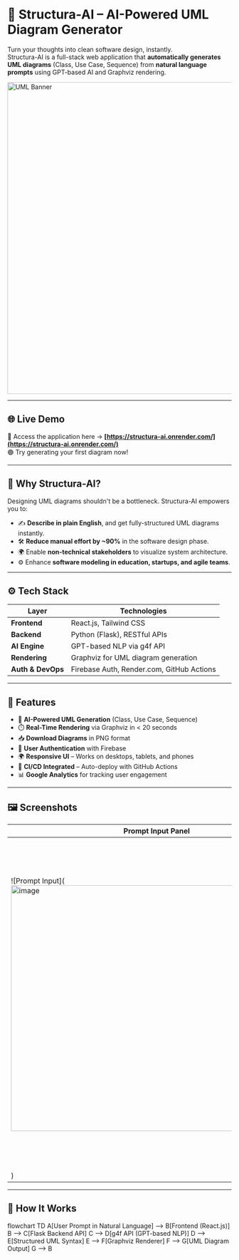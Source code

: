 # 🧠 Structura-AI – AI-Powered UML Diagram Generator

Turn your thoughts into clean software design, instantly.  
Structura-AI is a full-stack web application that **automatically generates UML diagrams** (Class, Use Case, Sequence) from **natural language prompts** using GPT-based AI and Graphviz rendering.

<img src="https://github.com/user-attachments/assets/54a0ad77-f32a-4273-8847-2a87d9314807" alt="UML Banner" width="800" height="700"/>




---

## 🌐 Live Demo

🚀 Access the application here → **[https://structura-ai.onrender.com/](https://structura-ai.onrender.com/)**  
🟢 Try generating your first diagram now!

---

## 📌 Why Structura-AI?

Designing UML diagrams shouldn't be a bottleneck. Structura-AI empowers you to:
- ✍️ **Describe in plain English**, and get fully-structured UML diagrams instantly.
- 🛠️ **Reduce manual effort by ~90%** in the software design phase.
- 🌍 Enable **non-technical stakeholders** to visualize system architecture.
- ⚙️ Enhance **software modeling in education, startups, and agile teams**.

---

## ⚙️ Tech Stack

| Layer             | Technologies                            |
|-------------------|------------------------------------------|
| **Frontend**       | React.js, Tailwind CSS                   |
| **Backend**        | Python (Flask), RESTful APIs             |
| **AI Engine**      | GPT-based NLP via g4f API                |
| **Rendering**      | Graphviz for UML diagram generation      |
| **Auth & DevOps**  | Firebase Auth, Render.com, GitHub Actions |

---

## 🧩 Features

- 🧠 **AI-Powered UML Generation** (Class, Use Case, Sequence)
- ⏱️ **Real-Time Rendering** via Graphviz in < 20 seconds
- 📥 **Download Diagrams** in PNG format
- 🔐 **User Authentication** with Firebase
- 🌍 **Responsive UI** – Works on desktops, tablets, and phones
- 🚀 **CI/CD Integrated** – Auto-deploy with GitHub Actions
- 📊 **Google Analytics** for tracking user engagement

---

## 🖼️ Screenshots

| Prompt Input Panel                                                                                   | UML Diagram Output                                                                                   | Mobile View                                                                                             |
|------------------------------------------------------------------------------------------------------|--------------------------------------------------------------------------------------------------------|----------------------------------------------------------------------------------------------------------|
| ![Prompt Input](<img width="649" height="552" alt="image" src="https://github.com/user-attachments/assets/61676248-51c1-4d4f-b700-24502aba46b2" />    | ![Diagram Output](<img width="934" height="721" alt="image" src="https://github.com/user-attachments/assets/32acbc03-7ad3-4c67-8944-170dfaa67f90" />    | ![Mobile View](![WhatsApp Image 2025-09-17 at 19 17 14_274a80e5](https://github.com/user-attachments/assets/cdf00602-2ef2-4446-aa30-1f999329f612)
)          |

---

## 🔄 How It Works

flowchart TD
    A[User Prompt in Natural Language] --> B[Frontend (React.js)]
    B --> C[Flask Backend API]
    C --> D[g4f API (GPT-based NLP)]
    D --> E[Structured UML Syntax]
    E --> F[Graphviz Renderer]
    F --> G[UML Diagram Output]
    G --> B

